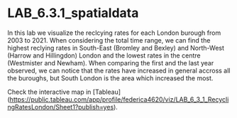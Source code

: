 # LAB_6.3.1_spatialdata
In this lab we visualize the reclcying rates for each London burough from 2003 to 2021.
When considering the total time range, we can find the highest reclying rates in South-East (Bromley and Bexley) and North-West (Harrow and Hillingdon) London and the lowest rates in the centre (Westmister and Newham). 
When comparing the first and the last year observed, we can notice that the rates have increased in general accross all the buroughs, but South London is the area which increased the most.

Check the interactive map in [Tableau] (https://public.tableau.com/app/profile/federica4620/viz/LAB_6_3_1_RecyclingRatesLondon/Sheet1?publish=yes).
